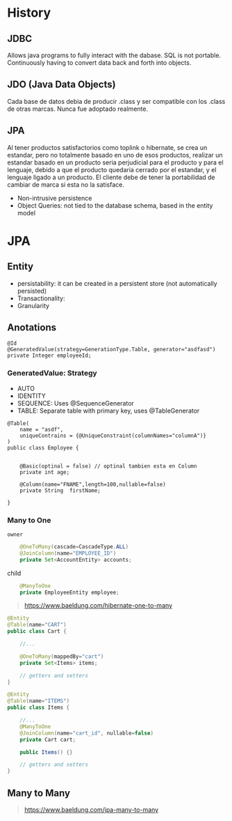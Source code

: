 # History

## JDBC

Allows java programs to fully interact with the dabase. SQL is not portable. Continuously having to convert data back and forth into objects.

## JDO (Java Data Objects)

Cada base de datos debia de producir .class y ser compatible con los .class de otras marcas. Nunca fue adoptado realmente.

## JPA

Al tener productos satisfactorios como toplink o hibernate, se crea un estandar, pero no totalmente basado en uno de esos productos, realizar un estandar basado en un producto seria perjudicial para el producto y para el lenguaje, debido a que el producto quedaria cerrado por el estandar, y el lenguaje ligado a un producto. El cliente debe de tener la portabilidad de cambiar de marca si esta no la satisface.

+ Non-intrusive persistence
+ Object Queries: not tied to the database schema, based in the entity model

# JPA

## Entity

+ persistability: it can be created in a persistent store (not automatically persisted)
+ Transactionality:
+ Granularity

## Anotations

```
@Id
@GeneratedValue(strategy=GenerationType.Table, generator="asdfasd")
private Integer employeeId;
```

### GeneratedValue: Strategy

+ AUTO
+ IDENTITY
+ SEQUENCE: Uses @SequenceGenerator
+ TABLE: Separate table with primary key, uses @TableGenerator

```
@Table(
    name = "asdf",
    uniqueContrains = {@UniqueConstraint(columnNames="columnA")}
)
public class Employee {


    @Basic(optinal = false) // optinal tambien esta en Column
    private int age;

    @Column(name="FNAME",length=100,nullable=false)
    private String  firstName;

}
```

### Many to One

`owner`

```java
    @OneToMany(cascade=CascadeType.ALL)
    @JoinColumn(name="EMPLOYEE_ID")
    private Set<AccountEntity> accounts;
```

child

```java
    @ManyToOne
    private EmployeeEntity employee;
```

>  https://www.baeldung.com/hibernate-one-to-many

```java
@Entity
@Table(name="CART")
public class Cart {

    //...

    @OneToMany(mappedBy="cart")
    private Set<Items> items;

    // getters and setters
}
```

```java
@Entity
@Table(name="ITEMS")
public class Items {

    //...
    @ManyToOne
    @JoinColumn(name="cart_id", nullable=false)
    private Cart cart;

    public Items() {}

    // getters and setters
}
```

## Many to Many

> https://www.baeldung.com/jpa-many-to-many